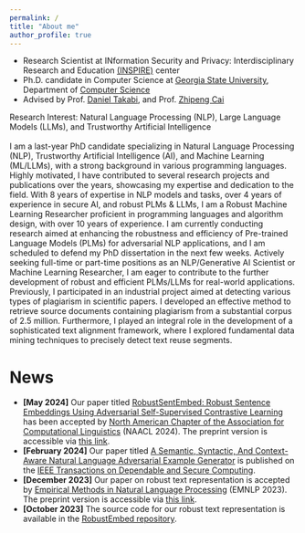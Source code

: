 ```yaml
---
permalink: /
title: "About me"
author_profile: true
---
```


- Research Scientist at INformation Security and Privacy: Interdisciplinary Research and Education [(INSPIRE)](https://inspire.gsu.edu/) center
- Ph.D. candidate in Computer Science at [Georgia State University](https://www.gsu.edu/), Department of [Computer Science](https://csds.gsu.edu/)
- Advised by Prof. [Daniel Takabi](https://www.odu.edu/article/odu-names-daniel-takabi-as-director-for-school-of-cybersecurity), and Prof. [Zhipeng Cai](https://cai.csgsu.org/)


Research Interest: Natural Language Processing (NLP), Large Language Models (LLMs), and Trustworthy Artificial Intelligence <br/><br/>
I am a last-year PhD candidate specializing in Natural Language Processing (NLP), Trustworthy Artificial Intelligence (AI), and Machine Learning (ML/LLMs), with a strong background in various programming languages. Highly motivated, I have contributed to several research projects and publications over the years, showcasing my expertise and dedication to the field. With 8 years of expertise in NLP models and tasks, over 4 years of experience in secure AI, and robust PLMs & LLMs, I am a Robust Machine Learning Researcher proficient in programming languages and algorithm design, with over 10 years of experience. I am currently conducting research aimed at enhancing the robustness and efficiency of Pre-trained Language Models (PLMs) for adversarial NLP applications, and I am scheduled to defend my PhD dissertation in the next few weeks. Actively seeking full-time or part-time positions as an NLP/Generative AI Scientist or Machine Learning Researcher, I am eager to contribute to the further development of robust and efficient PLMs/LLMs for real-world applications. 
 <br/>
Previously, I participated in an industrial project aimed at detecting various types of plagiarism in scientific papers. I developed an effective method to retrieve source documents containing plagiarism from a substantial corpus of 2.5 million. Furthermore, I played an integral role in the development of a sophisticated text alignment framework, where I explored fundamental data mining techniques to precisely detect text reuse segments.<br/> 


News
======
- **[May 2024]** Our paper titled [RobustSentEmbed: Robust Sentence Embeddings Using Adversarial Self-Supervised Contrastive Learning](https://openreview.net/pdf?id=Kluyc7Jz1fXH) has been accepted by [North American Chapter of the Association for Computational Linguistics](https://2024.naacl.org/) (NAACL 2024). The preprint version is accessible via [this link](https://arxiv.org/abs/2403.11082).
- **[February 2024]** Our paper titled [A Semantic, Syntactic, And Context-Aware Natural Language Adversarial Example Generator](https://ieeexplore.ieee.org/abstract/document/10416371) is published on the [IEEE Transactions on Dependable and Secure Computing](https://ieeexplore.ieee.org/xpl/RecentIssue.jsp?punumber=8858).
- **[December 2023]** Our paper on robust text representation is accepted by [Empirical Methods in Natural Language Processing](https://2023.emnlp.org/) (EMNLP 2023). The preprint version is accessible via [this link](https://aclanthology.org/2023.findings-emnlp.305/).
- **[October 2023]** The source code for our robust text representation is available in the [RobustEmbed repository](https://github.com/jasl1/RobustEmbed).
